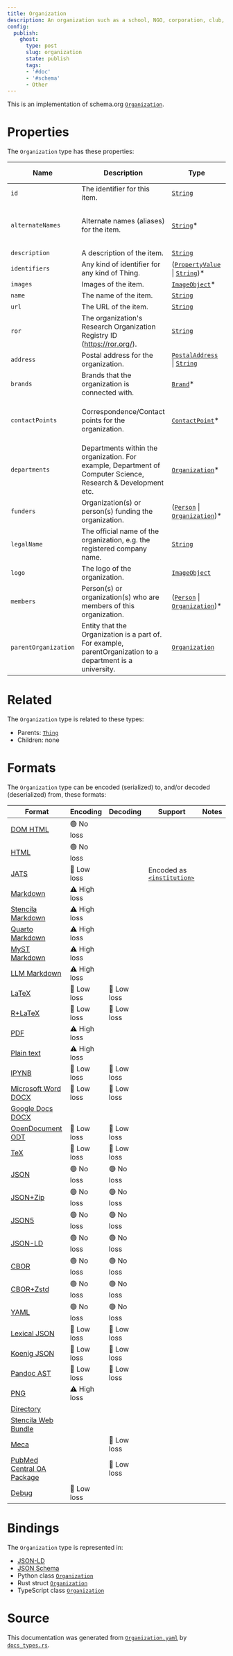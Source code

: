 ```yaml
---
title: Organization
description: An organization such as a school, NGO, corporation, club, etc.
config:
  publish:
    ghost:
      type: post
      slug: organization
      state: publish
      tags:
      - '#doc'
      - '#schema'
      - Other
---
```


This is an implementation of schema.org [`Organization`](https://schema.org/Organization).


# Properties

The `Organization` type has these properties:

| Name                 | Description                                                                                                   | Type                                                                                                                                                       | Inherited from                                                     | `JSON-LD @id`                                                        | Aliases                                                                                   |
| -------------------- | ------------------------------------------------------------------------------------------------------------- | ---------------------------------------------------------------------------------------------------------------------------------------------------------- | ------------------------------------------------------------------ | -------------------------------------------------------------------- | ----------------------------------------------------------------------------------------- |
| `id`                 | The identifier for this item.                                                                                 | [`String`](https://stencila.ghost.io/docs/reference/schema/string)                                                                                         | [`Entity`](https://stencila.ghost.io/docs/reference/schema/entity) | [`schema:id`](https://schema.org/id)                                 | -                                                                                         |
| `alternateNames`     | Alternate names (aliases) for the item.                                                                       | [`String`](https://stencila.ghost.io/docs/reference/schema/string)*                                                                                        | [`Thing`](https://stencila.ghost.io/docs/reference/schema/thing)   | [`schema:alternateName`](https://schema.org/alternateName)           | `alternate-names`, `alternate_names`, `alternateName`, `alternate-name`, `alternate_name` |
| `description`        | A description of the item.                                                                                    | [`String`](https://stencila.ghost.io/docs/reference/schema/string)                                                                                         | [`Thing`](https://stencila.ghost.io/docs/reference/schema/thing)   | [`schema:description`](https://schema.org/description)               | -                                                                                         |
| `identifiers`        | Any kind of identifier for any kind of Thing.                                                                 | ([`PropertyValue`](https://stencila.ghost.io/docs/reference/schema/property-value) \| [`String`](https://stencila.ghost.io/docs/reference/schema/string))* | [`Thing`](https://stencila.ghost.io/docs/reference/schema/thing)   | [`schema:identifier`](https://schema.org/identifier)                 | `identifier`                                                                              |
| `images`             | Images of the item.                                                                                           | [`ImageObject`](https://stencila.ghost.io/docs/reference/schema/image-object)*                                                                             | [`Thing`](https://stencila.ghost.io/docs/reference/schema/thing)   | [`schema:image`](https://schema.org/image)                           | `image`                                                                                   |
| `name`               | The name of the item.                                                                                         | [`String`](https://stencila.ghost.io/docs/reference/schema/string)                                                                                         | [`Thing`](https://stencila.ghost.io/docs/reference/schema/thing)   | [`schema:name`](https://schema.org/name)                             | -                                                                                         |
| `url`                | The URL of the item.                                                                                          | [`String`](https://stencila.ghost.io/docs/reference/schema/string)                                                                                         | [`Thing`](https://stencila.ghost.io/docs/reference/schema/thing)   | [`schema:url`](https://schema.org/url)                               | -                                                                                         |
| `ror`                | The organization's Research Organization Registry ID (https://ror.org/).                                      | [`String`](https://stencila.ghost.io/docs/reference/schema/string)                                                                                         | -                                                                  | `stencila:ror`                                                       | -                                                                                         |
| `address`            | Postal address for the organization.                                                                          | [`PostalAddress`](https://stencila.ghost.io/docs/reference/schema/postal-address) \| [`String`](https://stencila.ghost.io/docs/reference/schema/string)    | -                                                                  | [`schema:address`](https://schema.org/address)                       | -                                                                                         |
| `brands`             | Brands that the organization is connected with.                                                               | [`Brand`](https://stencila.ghost.io/docs/reference/schema/brand)*                                                                                          | -                                                                  | [`schema:brand`](https://schema.org/brand)                           | `brand`                                                                                   |
| `contactPoints`      | Correspondence/Contact points for the organization.                                                           | [`ContactPoint`](https://stencila.ghost.io/docs/reference/schema/contact-point)*                                                                           | -                                                                  | [`schema:contactPoint`](https://schema.org/contactPoint)             | `contact-points`, `contact_points`, `contactPoint`, `contact-point`, `contact_point`      |
| `departments`        | Departments within the organization. For example, Department of Computer Science, Research & Development etc. | [`Organization`](https://stencila.ghost.io/docs/reference/schema/organization)*                                                                            | -                                                                  | [`schema:department`](https://schema.org/department)                 | `department`                                                                              |
| `funders`            | Organization(s) or person(s) funding the organization.                                                        | ([`Person`](https://stencila.ghost.io/docs/reference/schema/person) \| [`Organization`](https://stencila.ghost.io/docs/reference/schema/organization))*    | -                                                                  | [`schema:funder`](https://schema.org/funder)                         | `funder`                                                                                  |
| `legalName`          | The official name of the organization, e.g. the registered company name.                                      | [`String`](https://stencila.ghost.io/docs/reference/schema/string)                                                                                         | -                                                                  | [`schema:legalName`](https://schema.org/legalName)                   | `legal-name`, `legal_name`                                                                |
| `logo`               | The logo of the organization.                                                                                 | [`ImageObject`](https://stencila.ghost.io/docs/reference/schema/image-object)                                                                              | -                                                                  | [`schema:logo`](https://schema.org/logo)                             | -                                                                                         |
| `members`            | Person(s) or organization(s) who are members of this organization.                                            | ([`Person`](https://stencila.ghost.io/docs/reference/schema/person) \| [`Organization`](https://stencila.ghost.io/docs/reference/schema/organization))*    | -                                                                  | [`schema:member`](https://schema.org/member)                         | `member`                                                                                  |
| `parentOrganization` | Entity that the Organization is a part of. For example, parentOrganization to a department is a university.   | [`Organization`](https://stencila.ghost.io/docs/reference/schema/organization)                                                                             | -                                                                  | [`schema:parentOrganization`](https://schema.org/parentOrganization) | `parent-organization`, `parent_organization`                                              |

# Related

The `Organization` type is related to these types:

- Parents: [`Thing`](https://stencila.ghost.io/docs/reference/schema/thing)
- Children: none

# Formats

The `Organization` type can be encoded (serialized) to, and/or decoded (deserialized) from, these formats:

| Format                                                                              | Encoding     | Decoding   | Support                                                                                                          | Notes |
| ----------------------------------------------------------------------------------- | ------------ | ---------- | ---------------------------------------------------------------------------------------------------------------- | ----- |
| [DOM HTML](https://stencila.ghost.io/docs/reference/formats/dom.html)               | 🟢 No loss    |            |                                                                                                                  |
| [HTML](https://stencila.ghost.io/docs/reference/formats/html)                       | 🟢 No loss    |            |                                                                                                                  |
| [JATS](https://stencila.ghost.io/docs/reference/formats/jats)                       | 🔷 Low loss   |            | Encoded as [`<institution>`](https://jats.nlm.nih.gov/articleauthoring/tag-library/1.3/element/institution.html) |
| [Markdown](https://stencila.ghost.io/docs/reference/formats/md)                     | ⚠️ High loss |            |                                                                                                                  |
| [Stencila Markdown](https://stencila.ghost.io/docs/reference/formats/smd)           | ⚠️ High loss |            |                                                                                                                  |
| [Quarto Markdown](https://stencila.ghost.io/docs/reference/formats/qmd)             | ⚠️ High loss |            |                                                                                                                  |
| [MyST Markdown](https://stencila.ghost.io/docs/reference/formats/myst)              | ⚠️ High loss |            |                                                                                                                  |
| [LLM Markdown](https://stencila.ghost.io/docs/reference/formats/llmd)               | ⚠️ High loss |            |                                                                                                                  |
| [LaTeX](https://stencila.ghost.io/docs/reference/formats/latex)                     | 🔷 Low loss   | 🔷 Low loss |                                                                                                                  |
| [R+LaTeX](https://stencila.ghost.io/docs/reference/formats/rnw)                     | 🔷 Low loss   | 🔷 Low loss |                                                                                                                  |
| [PDF](https://stencila.ghost.io/docs/reference/formats/pdf)                         | ⚠️ High loss |            |                                                                                                                  |
| [Plain text](https://stencila.ghost.io/docs/reference/formats/text)                 | ⚠️ High loss |            |                                                                                                                  |
| [IPYNB](https://stencila.ghost.io/docs/reference/formats/ipynb)                     | 🔷 Low loss   | 🔷 Low loss |                                                                                                                  |
| [Microsoft Word DOCX](https://stencila.ghost.io/docs/reference/formats/docx)        | 🔷 Low loss   | 🔷 Low loss |                                                                                                                  |
| [Google Docs DOCX](https://stencila.ghost.io/docs/reference/formats/gdocx)          |              |            |                                                                                                                  |
| [OpenDocument ODT](https://stencila.ghost.io/docs/reference/formats/odt)            | 🔷 Low loss   | 🔷 Low loss |                                                                                                                  |
| [TeX](https://stencila.ghost.io/docs/reference/formats/tex)                         | 🔷 Low loss   | 🔷 Low loss |                                                                                                                  |
| [JSON](https://stencila.ghost.io/docs/reference/formats/json)                       | 🟢 No loss    | 🟢 No loss  |                                                                                                                  |
| [JSON+Zip](https://stencila.ghost.io/docs/reference/formats/json.zip)               | 🟢 No loss    | 🟢 No loss  |                                                                                                                  |
| [JSON5](https://stencila.ghost.io/docs/reference/formats/json5)                     | 🟢 No loss    | 🟢 No loss  |                                                                                                                  |
| [JSON-LD](https://stencila.ghost.io/docs/reference/formats/jsonld)                  | 🟢 No loss    | 🟢 No loss  |                                                                                                                  |
| [CBOR](https://stencila.ghost.io/docs/reference/formats/cbor)                       | 🟢 No loss    | 🟢 No loss  |                                                                                                                  |
| [CBOR+Zstd](https://stencila.ghost.io/docs/reference/formats/cbor.zstd)             | 🟢 No loss    | 🟢 No loss  |                                                                                                                  |
| [YAML](https://stencila.ghost.io/docs/reference/formats/yaml)                       | 🟢 No loss    | 🟢 No loss  |                                                                                                                  |
| [Lexical JSON](https://stencila.ghost.io/docs/reference/formats/lexical)            | 🔷 Low loss   | 🔷 Low loss |                                                                                                                  |
| [Koenig JSON](https://stencila.ghost.io/docs/reference/formats/koenig)              | 🔷 Low loss   | 🔷 Low loss |                                                                                                                  |
| [Pandoc AST](https://stencila.ghost.io/docs/reference/formats/pandoc)               | 🔷 Low loss   | 🔷 Low loss |                                                                                                                  |
| [PNG](https://stencila.ghost.io/docs/reference/formats/png)                         | ⚠️ High loss |            |                                                                                                                  |
| [Directory](https://stencila.ghost.io/docs/reference/formats/directory)             |              |            |                                                                                                                  |
| [Stencila Web Bundle](https://stencila.ghost.io/docs/reference/formats/swb)         |              |            |                                                                                                                  |
| [Meca](https://stencila.ghost.io/docs/reference/formats/meca)                       |              | 🔷 Low loss |                                                                                                                  |
| [PubMed Central OA Package](https://stencila.ghost.io/docs/reference/formats/pmcoa) |              | 🔷 Low loss |                                                                                                                  |
| [Debug](https://stencila.ghost.io/docs/reference/formats/debug)                     | 🔷 Low loss   |            |                                                                                                                  |

# Bindings

The `Organization` type is represented in:

- [JSON-LD](https://stencila.org/Organization.jsonld)
- [JSON Schema](https://stencila.org/Organization.schema.json)
- Python class [`Organization`](https://github.com/stencila/stencila/blob/main/python/python/stencila/types/organization.py)
- Rust struct [`Organization`](https://github.com/stencila/stencila/blob/main/rust/schema/src/types/organization.rs)
- TypeScript class [`Organization`](https://github.com/stencila/stencila/blob/main/ts/src/types/Organization.ts)

# Source

This documentation was generated from [`Organization.yaml`](https://github.com/stencila/stencila/blob/main/schema/Organization.yaml) by [`docs_types.rs`](https://github.com/stencila/stencila/blob/main/rust/schema-gen/src/docs_types.rs).
